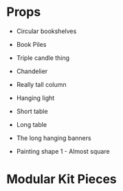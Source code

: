 
# Props

- Circular bookshelves
- Book Piles
- Triple candle thing
- Chandelier
- Really tall column
- Hanging light
- Short table
- Long table

- The long hanging banners
- Painting shape 1 - Almost square

# Modular Kit Pieces
